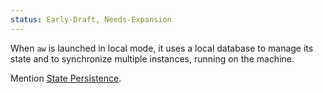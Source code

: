 ```yaml
---
status: Early-Draft, Needs-Expansion
---
```


When `aw` is launched in local mode, it uses a local database to manage its state and to synchronize multiple instances, running on the machine.

Mention [State Persistence](State%20Persistence.md).


